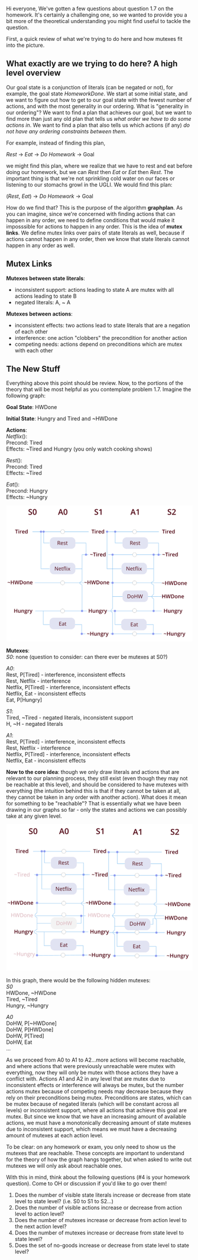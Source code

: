 Hi everyone,
We've gotten a few questions about question 1.7 on the homework. It's certainly a challenging one, so we wanted to provide you a bit more of the theoretical understanding you might find useful to tackle the question.

First, a quick review of what we're trying to do here and how mutexes fit into the picture.

## What exactly are we trying to do here? A high level overview
Our goal state is a conjunction of literals (can be negated or not), for example, the goal state *HomeworkDone*.  We start at some initial state, and we want to figure out how to get to our goal state with the fewest number of actions, and with the most generality in our ordering. What is "generality in our ordering"?  We want to find a plan that achieves our goal, but we want to find more than just any old plan that tells us *what order we have to do some actions in*.  We want to find a plan that also tells us which actions (if any) *do not have any ordering constraints between them*.

For example, instead of finding this plan,

*Rest* -> *Eat* -> *Do Homework* -> Goal

we might find this plan, where we realize that we have to rest and eat before doing our homework, but we can *Rest* then *Eat* or *Eat* then *Rest*.  The important thing is that we're not sprinkling cold water on our faces or listening to our stomachs growl in the UGLI.  We would find this plan:

(*Rest*, *Eat*) -> *Do Homework* -> Goal

How do we find that?  This is the purpose of the algorithm **graphplan**.  As you can imagine, since we're concerned with finding actions that can happen in any order, we need to define conditions that would make it imposssible for actions to happen in any order.  This is the idea of **mutex links**.  We define mutex links over pairs of state literals as well, because if actions cannot happen in any order, then we know that state literals cannot happen in any order as well.

## Mutex Links
**Mutexes between state literals**:
* inconsistent support: actions leading to state A are mutex with all actions leading to state B
* negated literals: A, \~ A

**Mutexes between actions**:
* inconsistent effects: two actions lead to state literals that are a negation of each other
* interference: one action "clobbers" the precondition for another action
* competing needs: actions depend on preconditions which are mutex with each other

## The New Stuff
Everything above this point should be review.  Now, to the portions of the theory that will be most helpful as you contemplate problem 1.7.  Imagine the following graph:

**Goal State**: HWDone

**Initial State**: Hungry and Tired and \~HWDone

**Actions**:\
*Netflix*():\
    Precond: Tired\
    Effects: \~Tired and Hungry (you only watch cooking shows)

*Rest*():\
    Precond: Tired\
    Effects: \~Tired

*Eat*():\
    Precond: Hungry\
    Effects: \~Hungry

![Graph 1](graph_1.jpg)

**Mutexes**:\
*S0*: none (question to consider: can there ever be mutexes at S0?)

*A0*:\
Rest, P[Tired] - interference, inconsistent effects\
Rest, Netflix - interference\
Netflix, P[Tired] - interference, inconsistent effects\
Netflix, Eat - inconsistent effects\
Eat, P[Hungry]

*S1*:\
Tired, \~Tired - negated literals, inconsistent support\
H, \~H - negated literals

*A1*:\
Rest, P[Tired] - interference, inconsistent effects\
Rest, Netflix - interference\
Netflix, P[Tired] - interference, inconsistent effects\
Netflix, Eat - inconsistent effects

**Now to the core idea**: though we only draw literals and actions that are relevant to our planning process, they still exist (even though they may not be reachable at this level), and should be considered to have mutexes with everything (the intuition behind this is that if they cannot be taken at all, they cannot be taken in any order with another action).  What does it mean for something to be "reachable"?  That is essentially what we have been drawing in our graphs so far - only the states and actions we can possibly take at any given level.

![Graph 2](graph_2.jpg)

In this graph, there would be the following hidden mutexes:\
*S0*\
HWDone, \~HWDone\
Tired, \~Tired\
Hungry, \~Hungry

*A0*\
DoHW, P[\~HWDone]\
DoHW, P[HWDone]\
DoHW, P[Tired]\
DoHW, Eat\
...


As we proceed from A0 to A1 to A2...more actions will become reachable, and where actions that were previously unreachable were mutex with everything, now they will only be mutex with those actions they have a conflict with.  Actions A1 and A2 in any level that are mutex due to inconsistent effects or interference will always be mutex, but the number actions mutex because of competing needs may decrease because they rely on their preconditions being mutex.  Preconditions are states, which can be mutex because of negated literals (which will be constant across all levels) or inconsistent support, where all actions that achieve this goal are mutex.  But since we know that we have an increasing amount of available actions, we must have a monotonically decreasing amount of state mutexes due to inconsistent support, which means we must have a decreasing amount of mutexes at each action level.


To be clear: on any homework or exam, you only need to show us the mutexes that are reachable.  These concepts are important to understand for the theory of how the graph hangs together, but when asked to write out mutexes we will only ask about reachable ones.


With this in mind, think about the following questions (#4 is your homework question).  Come to OH or discussion if you'd like to go over them!
1. Does the number of visible state literals increase or decrease from state level to state level? (i.e. S0 to S1 to S2...)
2. Does the number of visible actions increase or decrease from action level to action level?
3. Does the number of mutexes increase or decrease from action level to the next action level?  
4. Does the number of mutexes increase or decrease from state level to state level?
5. Does the set of no-goods increase or decrease from state level to state level?
